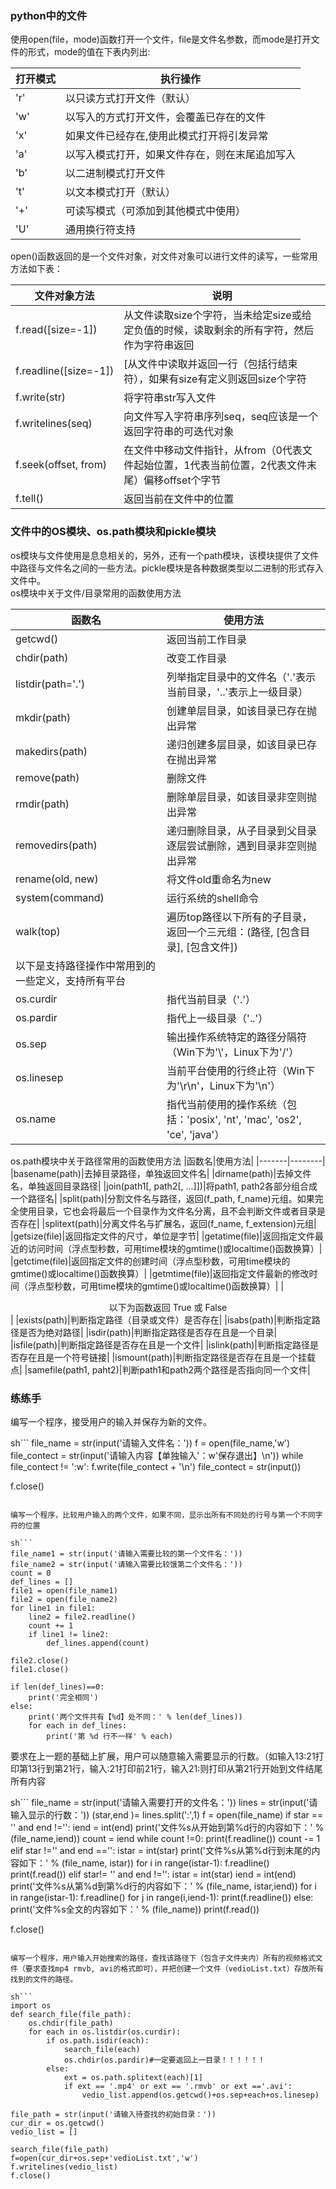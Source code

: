 ﻿### python中的文件
使用open(file，mode)函数打开一个文件，file是文件名参数，而mode是打开文件的形式，mode的值在下表内列出:   

|打开模式|执行操作|
| ------| ------|
|'r'|以只读方式打开文件（默认）|
|'w'|以写入的方式打开文件，会覆盖已存在的文件|
|'x'|如果文件已经存在,使用此模式打开将引发异常|
|'a'|以写入模式打开，如果文件存在，则在末尾追加写入|
|'b'|以二进制模式打开文件|
|'t'|以文本模式打开（默认）|
|'+'|可读写模式（可添加到其他模式中使用）|
|'U'|通用换行符支持|

open()函数返回的是一个文件对象，对文件对象可以进行文件的读写，一些常用方法如下表：   

| 文件对象方法 | 说明 |
| ------ | ------ |
|f.read([size=-1]) |从文件读取size个字符，当未给定size或给定负值的时候，读取剩余的所有字符，然后作为字符串返回 |
| f.readline([size=-1]) | [从文件中读取并返回一行（包括行结束符），如果有size有定义则返回size个字符 |
| f.write(str) | 将字符串str写入文件 |
| f.writelines(seq) | 向文件写入字符串序列seq，seq应该是一个返回字符串的可迭代对象 |
|f.seek(offset, from)|	在文件中移动文件指针，从from（0代表文件起始位置，1代表当前位置，2代表文件末尾）偏移offset个字节|
|f.tell()|返回当前在文件中的位置|

### 文件中的OS模块、os.path模块和pickle模块
os模块与文件使用是息息相关的，另外，还有一个path模块，该模块提供了文件中路径与文件名之间的一些方法。pickle模块是各种数据类型以二进制的形式存入文件中。   
os模块中关于文件/目录常用的函数使用方法

|函数名|使用方法|
|-------|--------|
|getcwd()|返回当前工作目录|
|chdir(path)|改变工作目录|
|listdir(path='.')|列举指定目录中的文件名（'.'表示当前目录，'..'表示上一级目录）|
|mkdir(path)|创建单层目录，如该目录已存在抛出异常|
|makedirs(path)|递归创建多层目录，如该目录已存在抛出异常|
|remove(path)|删除文件|
|rmdir(path)|删除单层目录，如该目录非空则抛出异常|
|removedirs(path)|递归删除目录，从子目录到父目录逐层尝试删除，遇到目录非空则抛出异常|
|rename(old, new)|将文件old重命名为new|
|system(command)|运行系统的shell命令|
|walk(top)|遍历top路径以下所有的子目录，返回一个三元组：(路径, [包含目录], [包含文件])|
|以下是支持路径操作中常用到的一些定义，支持所有平台|
|os.curdir|指代当前目录（'.'）|
|os.pardir|指代上一级目录（'..'）|
|os.sep|输出操作系统特定的路径分隔符（Win下为'\\'，Linux下为'/'）|
|os.linesep|当前平台使用的行终止符（Win下为'\r\n'，Linux下为'\n'）|
|os.name|指代当前使用的操作系统（包括：'posix',  'nt', 'mac', 'os2', 'ce', 'java'）|

os.path模块中关于路径常用的函数使用方法
|函数名|使用方法|
|-------|--------|
|basename(path)|去掉目录路径，单独返回文件名|
|dirname(path)|去掉文件名，单独返回目录路径|
|join(path1[, path2[, ...]])|将path1, path2各部分组合成一个路径名|
|split(path)|分割文件名与路径，返回(f_path, f_name)元组。如果完全使用目录，它也会将最后一个目录作为文件名分离，且不会判断文件或者目录是否存在|
|splitext(path)|分离文件名与扩展名，返回(f_name, f_extension)元组|
|getsize(file)|返回指定文件的尺寸，单位是字节|
|getatime(file)|返回指定文件最近的访问时间（浮点型秒数，可用time模块的gmtime()或localtime()函数换算）|
|getctime(file)|返回指定文件的创建时间（浮点型秒数，可用time模块的gmtime()或localtime()函数换算）|
|getmtime(file)|返回指定文件最新的修改时间（浮点型秒数，可用time模块的gmtime()或localtime()函数换算）|
|<center>以下为函数返回 True 或 False</center>|
|exists(path)|判断指定路径（目录或文件）是否存在|
|isabs(path)|判断指定路径是否为绝对路径|
|isdir(path)|判断指定路径是否存在且是一个目录|
|isfile(path)|判断指定路径是否存在且是一个文件|
|islink(path)|判断指定路径是否存在且是一个符号链接|
|ismount(path)|判断指定路径是否存在且是一个挂载点|
|samefile(path1, paht2)|判断path1和path2两个路径是否指向同一个文件|

### 练练手
编写一个程序，接受用户的输入并保存为新的文件。   

sh```
file_name = str(input('请输入文件名：'))
f = open(file_name,'w')
file_contect = str(input('请输入内容【单独输入\'：w\'保存退出】\n'))
while file_contect != ':w':
    f.write(file_contect + '\n')
    file_contect = str(input())

f.close()
```

编写一个程序，比较用户输入的两个文件，如果不同，显示出所有不同处的行号与第一个不同字符的位置   

sh```
file_name1 = str(input('请输入需要比较的第一个文件名：'))
file_name2 = str(input('请输入需要比较饿第二个文件名：'))
count = 0
def_lines = []
file1 = open(file_name1)
file2 = open(file_name2)
for line1 in file1:
    line2 = file2.readline()
    count += 1
    if line1 != line2:
        def_lines.append(count)

file2.close()
file1.close()

if len(def_lines)==0:
    print('完全相同')
else:
    print('两个文件共有【%d】处不同：' % len(def_lines))
    for each in def_lines:
        print('第 %d 行不一样' % each)
```

要求在上一题的基础上扩展，用户可以随意输入需要显示的行数。（如输入13:21打印第13行到第21行，输入:21打印前21行，输入21:则打印从第21行开始到文件结尾所有内容   

sh```
file_name = str(input('请输入需要打开的文件名：'))
lines = str(input('请输入显示的行数：'))
(star,end )= lines.split(':',1)
f = open(file_name)
if star == '' and end !='':
    iend = int(end)
    print('文件%s从开始到第%d行的内容如下：' % (file_name,iend))
    count = iend
    while count !=0:
        print(f.readline())
        count -= 1
elif star !='' and end =='':
    istar = int(star)
    print('文件%s从第%d行到末尾的内容如下：' % (file_name, istar))
    for i in range(istar-1):
        f.readline()
    print(f.read())
elif star!= '' and end !='':
    istar = int(star)
    iend = int(end)
    print('文件%s从第%d到第%d行的内容如下：' % (file_name, istar,iend))
    for i in range(istar-1):
        f.readline()
    for j in range(i,iend-1):
        print(f.readline())
else:
    print('文件%s全文的内容如下：' % (file_name))
    print(f.read())

f.close()
```

编写一个程序，用户输入开始搜索的路径，查找该路径下（包含子文件夹内）所有的视频格式文件（要求查找mp4 rmvb, avi的格式即可），并把创建一个文件（vedioList.txt）存放所有找到的文件的路径。   

sh```
import os
def search_file(file_path):
    os.chdir(file_path)
    for each in os.listdir(os.curdir):
        if os.path.isdir(each):
            search_file(each)
            os.chdir(os.pardir)#一定要返回上一目录！！！！！！
        else:
            ext = os.path.splitext(each)[1]
            if ext == '.mp4' or ext == '.rmvb' or ext =='.avi':
                vedio_list.append(os.getcwd()+os.sep+each+os.linesep)

file_path = str(input('请输入待查找的初始目录：'))
cur_dir = os.getcwd()
vedio_list = []

search_file(file_path)
f=open(cur_dir+os.sep+'vedioList.txt','w')
f.writelines(vedio_list)
f.close()
```

